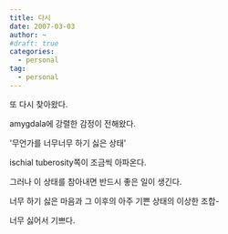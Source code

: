 ```yaml
---
title: 다시
date: 2007-03-03
author: ~
#draft: true
categories:
  - personal
tag:
  - personal
---
```




또 다시 찾아왔다.

amygdala에 강렬한 감정이 전해왔다.

'무언가를 너무너무 하기 싫은 상태'

ischial tuberosity쪽이 조금씩 아파온다.

그러나 이 상태를 참아내면 반드시 좋은 일이 생긴다.

너무 하기 싫은 마음과 그 이후의 아주 기쁜 상태의 이상한 조합-

너무 싫어서 기쁘다.



 






